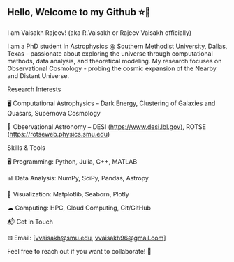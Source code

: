 ## Hello, Welcome to my Github ⭐🌠

I am Vaisakh Rajeev! (aka R.Vaisakh or Rajeev Vaisakh officially)

I am a PhD student in Astrophysics @ Southern Methodist University, Dallas, Texas - passionate about exploring the universe through computational methods, data analysis, and theoretical modeling. My research focuses on Observational Cosmology - probing the cosmic expansion of the Nearby and Distant Universe.

Research Interests

<!--🔭 [Your Main Research Area] – [Brief description]

🌌 [Another Area] – [Brief description]-->


🖥 Computational Astrophysics – Dark Energy, Clustering of Galaxies and Quasars, Supernova Cosmology

🔭 Observational Astronomy – DESI (https://www.desi.lbl.gov), ROTSE (https://rotseweb.physics.smu.edu) 

<!--Projects & Repositories

Here are some of the projects I'm working on:

 📊 [Project Name] – [Brief description, e.g., analyzing cosmic microwave background data]

🔬 [Project Name] – [Brief description, e.g., simulating galaxy collisions]

🛰 [Project Name] – [Brief description, e.g., building machine learning models for astrophysical data]
-->
Skills & Tools

🖥 Programming: Python, Julia, C++, MATLAB

📊 Data Analysis: NumPy, SciPy, Pandas, Astropy

🎨 Visualization: Matplotlib, Seaborn, Plotly

<!--🛰 Astrophysical Software: HEASoft, IRAF, CASA, yt-->

☁ Computing: HPC, Cloud Computing, Git/GitHub

📬 Get in Touch

✉ Email: [vvaisakh@smu.edu, vvaisakh96@gmail.com]

<!--🌍 Website: [YourWebsite.com]



🐦 Twitter: [@YourTwitterHandle]

🔗 LinkedIn: [linkedin.com/in/yourname]-->

Feel free to reach out if you want to collaborate! 🚀

<!--
**vaisakh329/vaisakh329** is a ✨ _special_ ✨ repository because its `README.md` (this file) appears on your GitHub profile.

Here are some ideas to get you started:

- 🔭 I’m currently working on ...
- 🌱 I’m currently learning ...
- 👯 I’m looking to collaborate on ...
- 🤔 I’m looking for help with ...
- 💬 Ask me about ...
- 📫 How to reach me: ...
- 😄 Pronouns: ...
- ⚡ Fun fact: ...
-->
